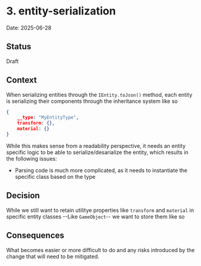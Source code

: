 # 3. entity-serialization

Date: 2025-06-28

## Status

Draft

## Context

When serializing entities through the `IEntity.toJson()` method, each entity is serializing their components through the inheritance system like so

```json
{
    __type: "MyEntityType",
    transform: {},
    material: {}
}
```

While this makes sense from a readability perspective, it needs an entity specific logic to be able to serialize/desarialize the entity, which results in the following issues:

- Parsing code is much more complicated, as it needs to instantiate the specific class based on the type 

## Decision

While we still want to retain utilitye properties like `transform` and `material` in specific entity classes --Like `GameObject`-- we want to store them like so

## Consequences

What becomes easier or more difficult to do and any risks introduced by the change that will need to be mitigated.
